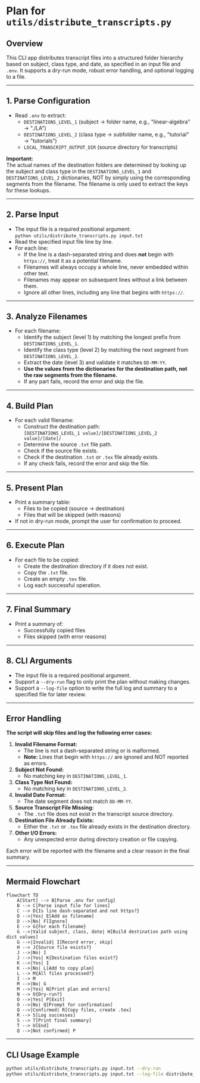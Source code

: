 # Plan for `utils/distribute_transcripts.py`

## Overview

This CLI app distributes transcript files into a structured folder hierarchy based on subject, class type, and date, as specified in an input file and `.env`. It supports a dry-run mode, robust error handling, and optional logging to a file.

---

## 1. Parse Configuration

- Read `.env` to extract:
  - `DESTINATIONS_LEVEL_1` (subject → folder name, e.g., "linear-algebra" → "./LA")
  - `DESTINATIONS_LEVEL_2` (class type → subfolder name, e.g., "tutorial" → "tutorials")
  - `LOCAL_TRANSCRIPT_OUTPUT_DIR` (source directory for transcripts)

**Important:**  
The actual names of the destination folders are determined by looking up the subject and class type in the `DESTINATIONS_LEVEL_1` and `DESTINATIONS_LEVEL_2` dictionaries, NOT by simply using the corresponding segments from the filename. The filename is only used to extract the keys for these lookups.

---

## 2. Parse Input

- The input file is a required positional argument:  
  `python utils/distribute_transcripts.py input.txt`
- Read the specified input file line by line.
- For each line:
  - If the line is a dash-separated string and does **not** begin with `https://`, treat it as a potential filename.
  - Filenames will always occupy a whole line, never embedded within other text.
  - Filenames may appear on subsequent lines without a link between them.
  - Ignore all other lines, including any line that begins with `https://`.

---

## 3. Analyze Filenames

- For each filename:
  - Identify the subject (level 1) by matching the longest prefix from `DESTINATIONS_LEVEL_1`.
  - Identify the class type (level 2) by matching the next segment from `DESTINATIONS_LEVEL_2`.
  - Extract the date (level 3) and validate it matches `DD-MM-YY`.
  - **Use the values from the dictionaries for the destination path, not the raw segments from the filename.**
  - If any part fails, record the error and skip the file.

---

## 4. Build Plan

- For each valid filename:
  - Construct the destination path:  
    `[DESTINATIONS_LEVEL_1 value]/[DESTINATIONS_LEVEL_2 value]/[date]/`
  - Determine the source `.txt` file path.
  - Check if the source file exists.
  - Check if the destination `.txt` or `.tex` file already exists.
  - If any check fails, record the error and skip the file.

---

## 5. Present Plan

- Print a summary table:
  - Files to be copied (source → destination)
  - Files that will be skipped (with reasons)
- If not in dry-run mode, prompt the user for confirmation to proceed.

---

## 6. Execute Plan

- For each file to be copied:
  - Create the destination directory if it does not exist.
  - Copy the `.txt` file.
  - Create an empty `.tex` file.
  - Log each successful operation.

---

## 7. Final Summary

- Print a summary of:
  - Successfully copied files
  - Files skipped (with error reasons)

---

## 8. CLI Arguments

- The input file is a required positional argument.
- Support a `--dry-run` flag to only print the plan without making changes.
- Support a `--log-file` option to write the full log and summary to a specified file for later review.

---

## Error Handling

**The script will skip files and log the following error cases:**

1. **Invalid Filename Format:**  
   - The line is not a dash-separated string or is malformed.  
   - **Note:** Lines that begin with `https://` are ignored and NOT reported as errors.
2. **Subject Not Found:**  
   - No matching key in `DESTINATIONS_LEVEL_1`.
3. **Class Type Not Found:**  
   - No matching key in `DESTINATIONS_LEVEL_2`.
4. **Invalid Date Format:**  
   - The date segment does not match `DD-MM-YY`.
5. **Source Transcript File Missing:**  
   - The `.txt` file does not exist in the transcript source directory.
6. **Destination File Already Exists:**  
   - Either the `.txt` or `.tex` file already exists in the destination directory.
7. **Other I/O Errors:**  
   - Any unexpected error during directory creation or file copying.

Each error will be reported with the filename and a clear reason in the final summary.

---

## Mermaid Flowchart

```mermaid
flowchart TD
    A[Start] --> B[Parse .env for config]
    B --> C[Parse input file for lines]
    C --> D{Is line dash-separated and not https?}
    D -->|Yes| E[Add as filename]
    D -->|No| F[Ignore]
    E --> G{For each filename}
    G -->|Valid subject, class, date| H[Build destination path using dict values]
    G -->|Invalid| I[Record error, skip]
    H --> J{Source file exists?}
    J -->|No| I
    J -->|Yes| K{Destination files exist?}
    K -->|Yes| I
    K -->|No| L[Add to copy plan]
    L --> M{All files processed?}
    I --> M
    M -->|No| G
    M -->|Yes| N[Print plan and errors]
    N --> O{Dry-run?}
    O -->|Yes| P[Exit]
    O -->|No| Q[Prompt for confirmation]
    Q -->|Confirmed| R[Copy files, create .tex]
    R --> S[Log successes]
    S --> T[Print final summary]
    T --> U[End]
    Q -->|Not confirmed| P
```

---

## CLI Usage Example

```bash
python utils/distribute_transcripts.py input.txt --dry-run
python utils/distribute_transcripts.py input.txt --log-file distribute_log.txt